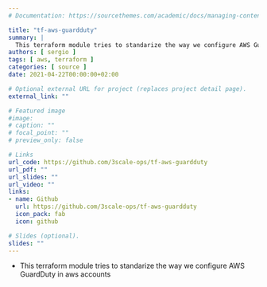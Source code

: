 ```yaml
---
# Documentation: https://sourcethemes.com/academic/docs/managing-content/

title: "tf-aws-guardduty"
summary: |
  This terraform module tries to standarize the way we configure AWS GuardDuty in aws accounts
authors: [ sergio ]
tags: [ aws, terraform ]
categories: [ source ]
date: 2021-04-22T00:00:00+02:00

# Optional external URL for project (replaces project detail page).
external_link: ""

# Featured image
#image:
# caption: ""
# focal_point: ""
# preview_only: false

# Links
url_code: https://github.com/3scale-ops/tf-aws-guardduty
url_pdf: ""
url_slides: ""
url_video: ""
links:
- name: Github
  url: https://github.com/3scale-ops/tf-aws-guardduty
  icon_pack: fab
  icon: github

# Slides (optional).
slides: ""
---
```


* This terraform module tries to standarize the way we configure AWS GuardDuty in aws accounts